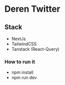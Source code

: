 # Deren Twitter

## Stack

- NextJs
- TailwindCSS
- Tanstack (React-Query)

### How to run it

- npm install
- npm run dev
